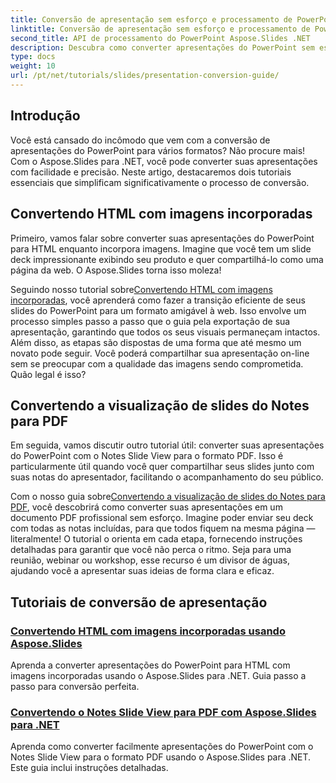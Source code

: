 ```yaml
---
title: Conversão de apresentação sem esforço e processamento de PowerPoint
linktitle: Conversão de apresentação sem esforço e processamento de PowerPoint
second_title: API de processamento do PowerPoint Aspose.Slides .NET
description: Descubra como converter apresentações do PowerPoint sem esforço usando o Aspose.Slides para .NET com nossos tutoriais claros e passo a passo.
type: docs
weight: 10
url: /pt/net/tutorials/slides/presentation-conversion-guide/
---
```

## Introdução

Você está cansado do incômodo que vem com a conversão de apresentações do PowerPoint para vários formatos? Não procure mais! Com o Aspose.Slides para .NET, você pode converter suas apresentações com facilidade e precisão. Neste artigo, destacaremos dois tutoriais essenciais que simplificam significativamente o processo de conversão.

## Convertendo HTML com imagens incorporadas

Primeiro, vamos falar sobre converter suas apresentações do PowerPoint para HTML enquanto incorpora imagens. Imagine que você tem um slide deck impressionante exibindo seu produto e quer compartilhá-lo como uma página da web. O Aspose.Slides torna isso moleza! 

 Seguindo nosso tutorial sobre[Convertendo HTML com imagens incorporadas](./converting-html-with-embedded-images/), você aprenderá como fazer a transição eficiente de seus slides do PowerPoint para um formato amigável à web. Isso envolve um processo simples passo a passo que o guia pela exportação de sua apresentação, garantindo que todos os seus visuais permaneçam intactos. Além disso, as etapas são dispostas de uma forma que até mesmo um novato pode seguir. Você poderá compartilhar sua apresentação on-line sem se preocupar com a qualidade das imagens sendo comprometida. Quão legal é isso?

## Convertendo a visualização de slides do Notes para PDF

Em seguida, vamos discutir outro tutorial útil: converter suas apresentações do PowerPoint com o Notes Slide View para o formato PDF. Isso é particularmente útil quando você quer compartilhar seus slides junto com suas notas do apresentador, facilitando o acompanhamento do seu público. 

 Com o nosso guia sobre[Convertendo a visualização de slides do Notes para PDF](./converting-notes-slide-view-to-pdf/), você descobrirá como converter suas apresentações em um documento PDF profissional sem esforço. Imagine poder enviar seu deck com todas as notas incluídas, para que todos fiquem na mesma página — literalmente! O tutorial o orienta em cada etapa, fornecendo instruções detalhadas para garantir que você não perca o ritmo. Seja para uma reunião, webinar ou workshop, esse recurso é um divisor de águas, ajudando você a apresentar suas ideias de forma clara e eficaz.

## Tutoriais de conversão de apresentação
### [Convertendo HTML com imagens incorporadas usando Aspose.Slides](./converting-html-with-embedded-images/)
Aprenda a converter apresentações do PowerPoint para HTML com imagens incorporadas usando o Aspose.Slides para .NET. Guia passo a passo para conversão perfeita.
### [Convertendo o Notes Slide View para PDF com Aspose.Slides para .NET](./converting-notes-slide-view-to-pdf/)
Aprenda como converter facilmente apresentações do PowerPoint com o Notes Slide View para o formato PDF usando o Aspose.Slides para .NET. Este guia inclui instruções detalhadas.